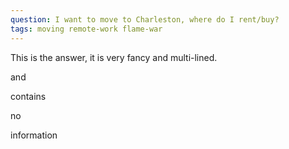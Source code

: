 ```yaml
---
question: I want to move to Charleston, where do I rent/buy?
tags: moving remote-work flame-war
---
```


This is the answer, it is very fancy and multi-lined.

and

contains

no

information

